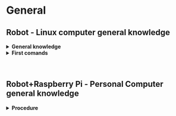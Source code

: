 # General


## Robot - Linux computer general knowledge


<details>
  <summary><strong>General knowledge</strong></summary>

1. Source the terminal

```
(surce /opt/ros/noetic/setup.bash)
source interbotics_ws/devel/setup.bash
```

2. Don't worry if you still don't see the topics after running `rostopic list`. Untill you don't `roslaunch` some packages you won't see them. Alos, don't worry about `roscore`, it will automaticaly run when you `roslaunch`.

3. Play arround with the pakages at your disposal, get to kn ow them. Check this comand out: `roscd → to see where a package is` and `rospack list`

4. github → interbotix_ros_manipulators → interbotix_ros_xsarms → interbotix_ros_xsarms_control → config → wx250s.yaml ⇒ config file to see joint order, names, sleep_position,  groups (such as arm), etc…

</details>

<details>
  <summary><strong>First comands</strong></summary>

7. To have model loaded and play arround in RViz (play with model):
    - Use description package: `roslaunch interbotix_xsarm_description xsarm_descriptions.launch robot_model:=wx250s use_joint_pub_gui:=true`
      - note for better rviz visuals: RobotModel → alpha → set transparency to 0.5
      - note for better rviz visuals: TF → Frames → show/not show axes in joint
8. To talk to the robot and move it in real world:
    - `roslaunch interbotix_xsarm_control xsarm_control.launch robot_model:=wx250s`
      - In the playground box, write _wx250s_ under **Robot Namespace** (light becae green). Now you are connected to real robot
      - Important paramenters: **use_sim** → to simulate the robot moovments. It will be usefull later, when we will code and mouve the robot to test our code before breaking the robot!!!!!!!!

<details>
  <summary>Topics</summary>

`rostopic list`

Now you can see interesting topics. Such `/wx250s/commands/joint_group` (pub to a group of joint), `/wx250s/commands/joint_single` (pub to one joint), `/wx250s/commands/joint_trajectory` (pub joint trajectory message).

- Publish to **`/wx250s/commands/joint_group`**:

  1. Home position:`rostopic pub -1 /wx250s/comands/joint_group interbotix_ws_sdk/JointGroupComand “name: ‘arm’ cmd: [0,0,0,0,0,0]”`
    - where `name: ‘arm’`is the arm_group (everithing eccept the gripper
    - where `cmd: [0,0,0,0,0,0]` are joint angles (→ rect position (home))
  2. Sleep position: `rostopic pub -1 /wx250s/comands/joint_group interbotix_ws_sdk/JointGroupComand “name: ‘arm’ cmd: [<set_of_positions>]”`
    - to **find the `<set of positions>`** go to github → interbotix_ros_manipulators → interbotix_ros_xsarms → interbotix_ros_xsarms_control → **config → wx250s.yaml** ⇒ config file to see joint order, names, sleep_position, groups (such as `arm`), etc…

</details>

<details>
  <summary>Services</summary>

`rosservice list`

Now you can see interesting services. Such `/wx250s/get_robot_info` (see infos about robot)and `/wx250s/torque_enable` (to enable or desable torque).

1. `rosservice call /wx250s/get_robot_info "cmd_type: 'group' name: 'arm'"`
    - where `cmd_type: 'group'` says u want informations from a certain group of motors
    - where `name: 'arm'` says the group of motors u want to get infos
    ⇒ see mode, profile_type (velocity vs time), joint infos & joint limits, etc…
2. `rosservice call /wx250s/torque_enable "cmd_type: 'group' name: 'arm' enable: false"`
    - when `enable: false`, the robot collapse. So hold it before running the comand
    - Usefull because you can turn off the torque, manualy move the robot in the desire position and turn on torque again (`enable: true`). At this point you can `rostopic echo wx250s/joint_states` to see informations about current desired position.
</details>

</details>



<br>
<br>

## Robot+Raspberry Pi - Personal Computer general knowledge

<details>
  <summary><strong>Procedure</strong></summary>

Still not working... comming soon


</details>

<br>

